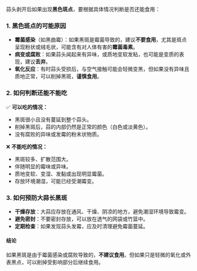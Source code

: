 蒜头剥开后如果出现**黑色斑点**，要根据具体情况判断是否还能食用：

### 1. **黑色斑点的可能原因**
   - **霉菌感染**（如黑曲霉）：如果黑斑是霉菌导致的，建议**不要食用**，尤其是斑点呈现粉状或绒毛状，可能含有对人体有害的**霉菌毒素**。
   - **病变或腐败**：如果蒜头闻起来有异味，或质地变软发粘，也可能是变质的表现，建议**丢弃**。
   - **氧化反应**：有时蒜头受损后，与空气接触可能会轻微变黑，但如果没有异味且质地正常，可以削掉黑斑，**谨慎食用**。

### 2. **如何判断还能不能吃**
✅ **可以吃的情况：**
   - 黑斑很小且没有蔓延到整个蒜头。
   - 削掉黑斑后，蒜的内部仍然是正常的颜色（白色或淡黄色）。
   - 没有腐败的异味或发霉的粉末状物质。

❌ **不能吃的情况：**
   - 黑斑较多、扩散范围大。
   - 伴随明显的霉味或异味。
   - 质地变软、变湿、发黏或出现明显霉菌。
   - 存放环境潮湿，可能已经受潮霉变。

### 3. **如何预防大蒜长黑斑**
- **干燥存放**：大蒜应存放在通风、干燥、阴凉的地方，避免潮湿环境导致霉变。
- **避免密封**：不要密封存放，可以放在透气的网袋或竹篮中。
- **定期检查**：如果发现蒜头发霉，应及时清理避免霉菌蔓延。

#### **结论**
如果黑斑是由于霉菌感染或腐败导致的，**不建议食用**。但如果只是轻微的氧化或外表黑点，可以削掉受影响部分后继续食用。